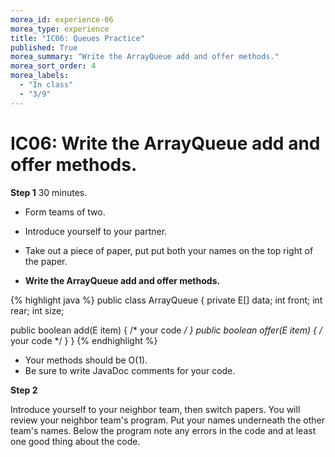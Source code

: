 ```yaml
---
morea_id: experience-06
morea_type: experience
title: "IC06: Queues Practice"
published: True
morea_summary: "Write the ArrayQueue add and offer methods."
morea_sort_order: 4
morea_labels: 
  - "In class"
  - "3/9"
---
```


# IC06: Write the ArrayQueue add and offer methods.


**Step 1** 30 minutes.

* Form teams of two.
* Introduce yourself to your partner.
* Take out a piece of paper, put put both your names on the top right of the paper.

* **Write the ArrayQueue add and offer methods.**

{% highlight java %}
public class ArrayQueue<E> {
  private E[] data;
  int front;
  int rear;
  int size;

  public boolean add(E item) { /* your code */ }
  public boolean offer(E item) { /* your code */ }
}
{% endhighlight %}

* Your methods should be O(1).
* Be sure to write JavaDoc comments for your code.

<script src="countdown.js" type="text/javascript"></script>

<!-- =========================================================== -->
<script type="application/javascript">
var myCountdown2 = new Countdown({
									time: 25 * 60,
									width:150,
									height:80,
									rangeHi:"minute"	// <- no comma on last item!
									});

</script>

**Step 2**

Introduce yourself to your neighbor team, then switch papers. You will review your neighbor team's program. Put your names underneath the other team's names. Below the program note any errors in the code and at least one good thing about the code.


